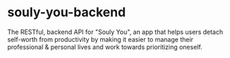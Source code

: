 # souly-you-backend
The RESTful, backend API for "Souly You", an app that helps users detach self-worth from productivity by making it easier to manage their professional &amp; personal lives and work towards prioritizing oneself.
